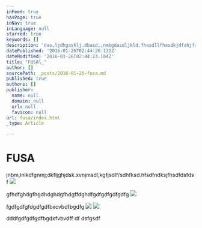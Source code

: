 ```yaml
---
inFeed: true
hasPage: true
inNav: true
inLanguage: null
starred: true
keywords: []
description: 'das,ljdhgasklj.dbasd.,nmbgdasdljkld.fhasdllfhasdkjdfahjfadsfadsf'
datePublished: '2016-01-26T02:44:26.132Z'
dateModified: '2016-01-26T02:44:23.104Z'
title: "FUSA\_"
author: []
sourcePath: _posts/2016-01-26-fusa.md
published: true
authors: []
publisher:
  name: null
  domain: null
  url: null
  favicon: null
url: fusa/index.html
_type: Article

---
```

# FUSA 

jnbm,lnlkdfgnmj;dkfljghjdsk.xvnjmsdl;kgfjsdlf/sdhfksd.hfsdfndksjfhsdfdsfdsf
![](https://the-grid-user-content.s3-us-west-2.amazonaws.com/a19909b0-5823-4743-8b45-a2880cc50db6.jpg)

gfhdfghdgfhgdhdghdgfhdgffdghdfgdfgdfgdfgdfg
![](https://the-grid-user-content.s3-us-west-2.amazonaws.com/7683ef1f-16f4-485f-af30-f7614f35d1e6.gif)

fgdfgdfgfdgdfgdfbxcvbdfbgdfg
![](https://the-grid-user-content.s3-us-west-2.amazonaws.com/b0fef783-d60c-4572-8a8a-25277a2a4a11.jpg)
![](https://the-grid-user-content.s3-us-west-2.amazonaws.com/c3e4c7ab-76fb-46cf-a901-d3801279f545.png)

dddfgdfgdfgdfbgdxfvbvdff df dsfgsdf